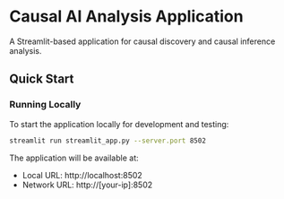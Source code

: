 # Causal AI Analysis Application

A Streamlit-based application for causal discovery and causal inference analysis.

## Quick Start

### Running Locally

To start the application locally for development and testing:

```bash
streamlit run streamlit_app.py --server.port 8502
```

The application will be available at:
- Local URL: http://localhost:8502
- Network URL: http://[your-ip]:8502
